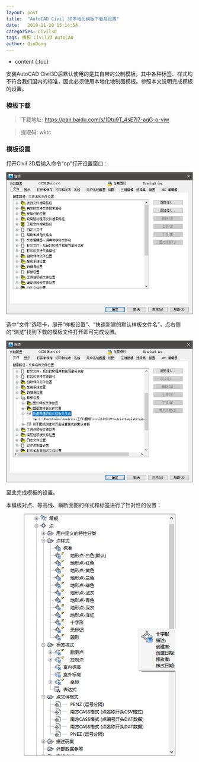 ```yaml
---
layout: post
title:  "AutoCAD Civil 3D本地化模板下载及设置"
date:   2019-11-20 15:14:54
categories: Civil3D
tags: 模板 Civil3D AutoCAD
author: QinDong
---
```


* content
{:toc}

安装AutoCAD Civil3D后默认使用的是其自带的公制模板，其中各种标签、样式均不符合我们国内的标准，因此必须使用本地化地制图模板。参照本文说明完成模板的设置。

### 模板下载

> 下载地址: https://pan.baidu.com/s/1Dtu9T_4sE7I7-agG-o-viw

> 提取码: wktc

### 模板设置

打开Civil 3D后输入命令“op”打开设置窗口：

<div style="text-align:center;"><img src="/img/2019/20191121-111131.png"></div>

选中“文件”选项卡，展开“样板设置”、“快速新建的默认样板文件名”，点右侧的“浏览”找到下载的模板文件打开即可完成设置。

<div style="text-align:center;"><img src="/img/2019/20191121-111358.png"></div>

至此完成模板的设置。

本模板对点、等高线、横断面图的样式和标签进行了针对性的设置：

<div style="text-align:center;"><img src="/img/2019/20191121-113028.png"></div>